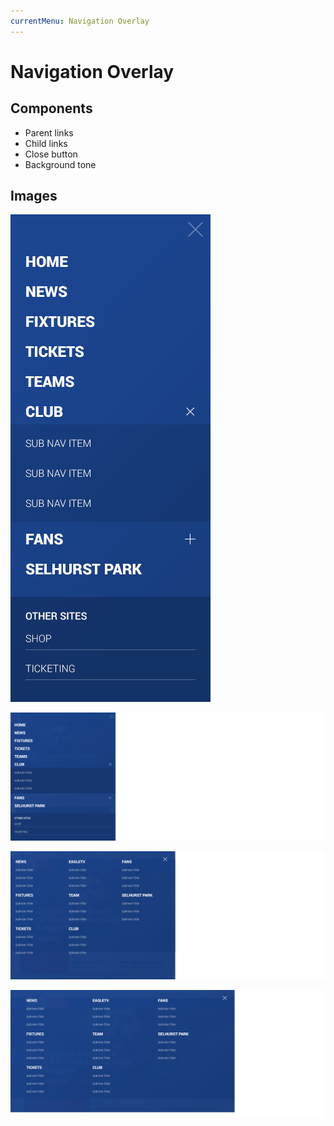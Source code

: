 ```yaml
---
currentMenu: Navigation Overlay
---
```

Navigation Overlay
============

Components
-------------
* Parent links
* Child links
* Close button
* Background tone


Images
-------------
![Alt text](M02_NavigationOverlay_320.png)

![Alt text](M02_NavigationOverlay_640.png)

![Alt text](M02_NavigationOverlay_1004.png)

![Alt text](M02_NavigationOverlay_1366.png)



